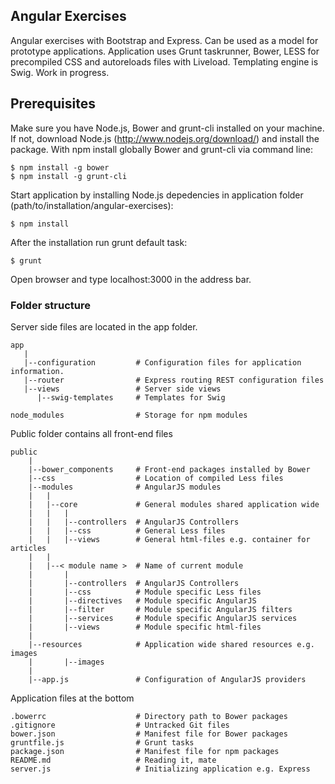 ## Angular Exercises
Angular exercises with Bootstrap and Express. Can be used as a model for prototype applications. Application uses Grunt taskrunner, Bower, LESS for precompiled CSS and autoreloads files with Liveload. Templating engine is Swig. Work in progress.

## Prerequisites
Make sure you have Node.js, Bower and grunt-cli installed on your machine. If not, download Node.js (http://www.nodejs.org/download/) and install the package. With npm install globally Bower and grunt-cli via command line:

```
$ npm install -g bower
$ npm install -g grunt-cli
```

Start application by installing Node.js depedencies in application folder (path/to/installation/angular-exercises):

```
$ npm install
```

After the installation run grunt default task:

```
$ grunt
```
Open browser and type localhost:3000 in the address bar.

### Folder structure

Server side files are located in the app folder.

    app
       |
       |--configuration         # Configuration files for application information.
       |--router                # Express routing REST configuration files
       |--views                 # Server side views
          |--swig-templates     # Templates for Swig

    node_modules                # Storage for npm modules

Public folder contains all front-end files

    public
        |
        |--bower_components     # Front-end packages installed by Bower
        |--css                  # Location of compiled Less files
        |--modules              # AngularJS modules
        |   |
        |   |--core             # General modules shared application wide
        |   |   |
        |   |   |--controllers  # AngularJS Controllers
        |   |   |--css          # General Less files
        |   |   |--views        # General html-files e.g. container for articles
        |   |
        |   |--< module name >  # Name of current module
        |       |
        |       |--controllers  # AngularJS Controllers
        |       |--css          # Module specific Less files
        |       |--directives   # Module specific AngularJS
        |       |--filter       # Module specific AngularJS filters
        |       |--services     # Module specific AngularJS services
        |       |--views        # Module specific html-files
        |
        |--resources            # Application wide shared resources e.g. images
        |       |--images
        |
        |--app.js               # Configuration of AngularJS providers

Application files at the bottom

    .bowerrc                    # Directory path to Bower packages
    .gitignore                  # Untracked Git files
    bower.json                  # Manifest file for Bower packages
    gruntfile.js                # Grunt tasks
    package.json                # Manifest file for npm packages
    README.md                   # Reading it, mate
    server.js                   # Initializing application e.g. Express